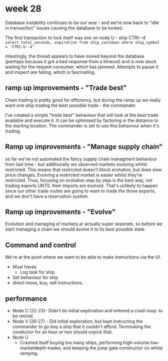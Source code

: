 # week 28

Database instability continues to be our woe - and we're now back to "idle in transaction" issues causing the database to be locked. 

The first transaction to lock itself was one on node U - ship CTRI--4  
`select total_seconds, expiration from ship_cooldown where ship_symbol = 'CTRI-U--4'`

Intestingly, the thread appears to have moved beyond the database (perhaps because it got a bad response from a timeout) and is now stuck waiting for the request consumer, which has jammed. Attempts to pause it and inspect are failing, which is fascinating.

## ramp up improvements - "Trade best"

Chain trading is pretty good for efficiency, but during the ramp up we really want one ship trading the best possible trade - the commander.

I've created a simple "trade best" behaviour that will look at the best trade available and execute it. It can be optimised by factoring in the distance to the starting location. The commander is set to use this behaviour when it's trading.

## Ramp up improvements - "Manage supply chain"
so far we've not automated the fancy supply chain managment behaviour from last time - but additionally we observed markets evolving whilst restricted. This means that restricted doesn't block evolution, but does slow price changes. Evolving a restricted market is easier whilst they're restricted. Thus, focusing on evolution step by step is the best way, not trading exports UNTIL their imports are evolved. That's unlikely to happen since our other trade routes are going to want to trade the those exports, and we don't have a reservation system.


## Ramp up improvements - "Evolve"
Evolution and managing of markets ar actually super seperate, so before we start managing a chain we should evolve it to its best possible state.

## Command and control

We're at the point where we want to be able to make instructions via the UI.

* Must haves
    * Log task for ship
* Set behaviour for ship
* direct move, buy, sell instructions.



## performance

* Node C (22-23)- Didn't do initial exploration and entered a crash loop. to be retired.
* Node V (26-27) - Did initial exploration, but kept instructing the commander to go buy a ship that it couldn't afford. Terminating the conductor for an hour or two should unpick that.
* Node U 
  * Crashed itself buying too many ships, performing high-volume low-marketdepth trades, and keeping the jump gate constructor on whilst ramping.

